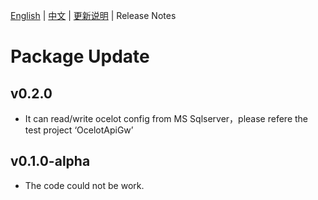 [English](README.md)  | [中文](README.zh-CN.md) | [更新说明](ReleaseNotes.md) | Release Notes
# Package Update

## v0.2.0
- It can read/write ocelot config from MS Sqlserver，please refere the test project ‘OcelotApiGw’


## v0.1.0-alpha
- The code could not be work.